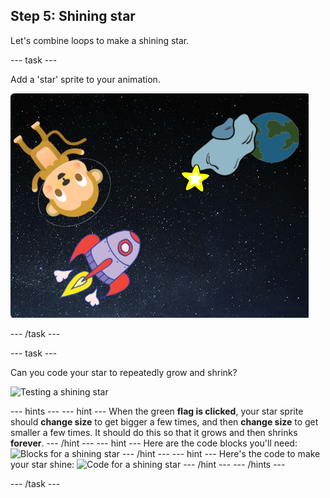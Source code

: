 ## Step 5: Shining star

Let's combine loops to make a shining star.

--- task ---

Add a 'star' sprite to your animation.

 ![Adding a star sprite](images/space-star-sprite.png)

--- /task ---

--- task ---

Can you code your star to repeatedly grow and shrink?

 ![Testing a shining star](images/space-star-test.png)

--- hints ---
--- hint ---
When the green __flag is clicked__, your star sprite should __change size__ to get bigger a few times, and then __change size__ to get smaller a few times. It should do this so that it grows and then shrinks __forever__.
--- /hint ---
--- hint ---
Here are the code blocks you'll need:
![Blocks for a shining star](images/space-star-blocks.png)
--- /hint ---
--- hint ---
Here's the code to make your star shine:
![Code for a shining star](images/space-star-code.png)
--- /hint ---
--- /hints ---

--- /task ---
